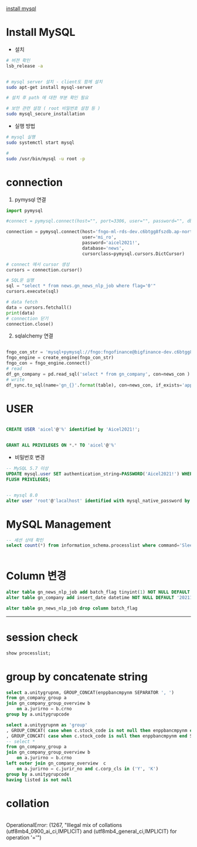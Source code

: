 [install mysql](#install-mysql)



# Install MySQL

- 설치 
```bash
# 버젼 확인 
lsb_release -a


# mysql server 설치 - client도 함께 설치 
sudo apt-get install mysql-server

# 설치 후 path 에 대한 부분 확인 필요 

# 보안 관련 설정 ( root 비밀번호 설정 등 )
sudo mysql_secure_installation


```

- 실행 방법 
```bash
# mysql 실행 
sudo systemctl start mysql

# 
sudo /usr/bin/mysql -u root -p

```



# connection 

1. pymysql 연결
```python
import pymysql

#connect = pymysql.connect(host="", port=3306, user="", password="", db="")

connection = pymysql.connect(host='fngo-ml-rds-dev.c6btgg8fszdb.ap-northeast-2.rds.amazonaws.com',
                             user='mi_ro',
                             password='aicel2021!',
                             database='news',
                             cursorclass=pymysql.cursors.DictCursor)

# connect 에서 cursor 생성
cursors = connection.cursor()

# SQL문 실행
sql = "select * from news.gn_news_nlp_job where flag='0'"
cursors.execute(sql)

# data fetch
data = cursors.fetchall()
print(data)
# connection 닫기
connection.close()

```

2. sqlalchemy 연결
```py

fngo_con_str = 'mysql+pymysql://fngo:fngofinance@bigfinance-dev.c6btgg8fszdb.ap-northeast-2.rds.amazonaws.com/fngo'
fngo_engine = create_engine(fngo_con_str)
fngo_con = fngo_engine.connect()
# read
df_gn_company = pd.read_sql('select * from gn_company', con=news_con )
# write
df_sync.to_sql(name='gn_{}'.format(table), con=news_con, if_exists='append', index=False)
```   




# USER

```sql

CREATE USER 'aicel'@'%' identified by 'Aicel2021!';


GRANT ALL PRIVILEGES ON *.* TO 'aicel'@'%'

```

- 비밀번호 변경
```sql
-- MySQL 5.7 이상
UPDATE mysql.user SET authentication_string=PASSWORD('Aicel2021!') WHERE User='root' AND Host='localhost';
FLUSH PRIVILEGES;


-- mysql 8.0
alter user 'root'@'lacalhost' identified with mysql_native_password by 'Aicel';

```




# MySQL Management 


```sql
-- 세션 상태 확인 
select count(*) from information_schema.processlist where command='Sleep';



```

# Column 변경

```sql
alter table gn_news_nlp_job add batch_flag tinyint(1) NOT NULL DEFAULT '0'
alter table gn_company add insert_date datetime NOT NULL DEFAULT '20211231'

alter table gn_news_nlp_job drop column batch_flag
```




_ _ _ 


# session check

```sql 
show processlist;
```



# group by concatenate string

```sql
select a.unitygrupnm, GROUP_CONCAT(enppbancmpynm SEPARATOR ', ')
from gn_company_group a
join gn_company_group_overview b
	on a.jurirno = b.crno
group by a.unitygrupcode

select a.unitygrupnm as 'group'
, GROUP_CONCAT( case when c.stock_code is not null then enppbancmpynm end SEPARATOR ',') as 'listed'
, GROUP_CONCAT( case when c.stock_code is null then enppbancmpynm end SEPARATOR ',') as 'private'
-- select * 
from gn_company_group a
join gn_company_group_overview b
    on a.jurirno = b.crno
left outer join gn_company_overview  c
	on a.jurirno = c.jurir_no and c.corp_cls in ('Y', 'K') 
group by a.unitygrupcode
having listed is not null


```



# collation
```sql
```


OperationalError: (1267, "Illegal mix of collations (utf8mb4_0900_ai_ci,IMPLICIT) and (utf8mb4_general_ci,IMPLICIT) for operation '='")


